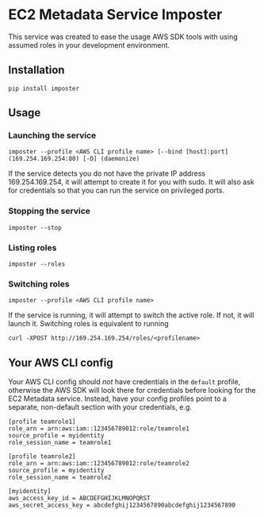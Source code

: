 # EC2 Metadata Service Imposter
This service was created to ease the usage AWS SDK tools with using assumed roles in your development environment.

## Installation
`pip install imposter`

## Usage

### Launching the service
`imposter --profile <AWS CLI profile name> [--bind [host]:port](169.254.169.254:80) [-D] (daemonize)`

If the service detects you do not have the private IP address 169.254.169.254, it will attempt to create it for you with sudo.  It will also ask for credentials so that you can run the service on privileged ports.

### Stopping the service
`imposter --stop`

### Listing roles
`imposter --roles`

### Switching roles
`imposter --profile <AWS CLI profile name>`

If the service is running, it will attempt to switch the active role.  If not, it will launch it.  Switching roles is equivalent to running

`curl -XPOST http://169.254.169.254/roles/<profilename>`

## Your AWS CLI config
Your AWS CLI config should *not* have credentials in the `default` profile, otherwise the AWS SDK will look there for credentials before looking for the EC2 Metadata service.  Instead, have your config profiles point to a separate, non-default section with your credentials, e.g.

```
[profile teamrole1]
role_arn = arn:aws:iam::123456789012:role/teamrole1
source_profile = myidentity
role_session_name = teamrole1

[profile teamrole2]
role_arn = arn:aws:iam::123456789012:role/teamrole2
source_profile = myidentity
role_session_name = teamrole2

[myidentity]
aws_access_key_id = ABCDEFGHIJKLMNOPQRST
aws_secret_access_key = abcdefghij1234567890abcdefghij1234567890
```

